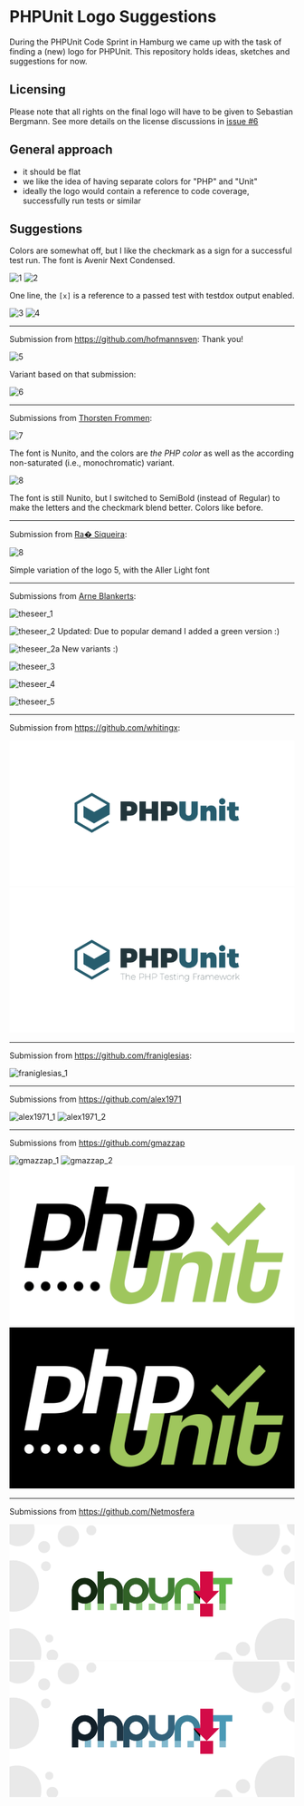 # PHPUnit Logo Suggestions

During the PHPUnit Code Sprint in Hamburg we came up with the task of finding a (new) logo for PHPUnit. This repository holds ideas, sketches and suggestions for now.

## Licensing

Please note that all rights on the final logo will have to be given to Sebastian Bergmann. See more details on the license discussions in [issue #6](../../issues/6)

## General approach

- it should be flat
- we like the idea of having separate colors for "PHP" and "Unit"
- ideally the logo would contain a reference to code coverage, successfully run tests or similar

## Suggestions

Colors are somewhat off, but I like the checkmark as a sign for a successful test run. The font is Avenir Next Condensed.

![1](suggestions/belanur/logo_1.png)
![2](suggestions/belanur/logo_2.png)

One line, the `[x]` is a reference to a passed test with testdox output enabled.

![3](suggestions/belanur/logo_3.png)
![4](suggestions/belanur/logo_4.png)

----

Submission from https://github.com/hofmannsven: Thank you!

![5](suggestions/hofmannsven/logo_5.png)

Variant based on that submission:

![6](suggestions/belanur/logo_6.png)

----

Submissions from [Thorsten Frommen](https://github.com/tfrommen):

![7](suggestions/tfrommen/logo_7.png)

The font is Nunito, and the colors are _the PHP color_ as well as the according non-saturated (i.e., monochromatic) variant.

![8](suggestions/tfrommen/logo_8.png)

The font is still Nunito, but I switched to SemiBold (instead of Regular) to make the letters and the checkmark blend better. Colors like before.

----



Submission from [Ra� Siqueira](https://github.com/raisiqueira):



![8](suggestions/raisiqueira/logo_8.png)



Simple variation of the logo 5, with the Aller Light font



----

Submissions from [Arne Blankerts](https://github.com/theseer):


![theseer_1](suggestions/theseer/theseer_logo_1.png)

![theseer_2](suggestions/theseer/theseer_logo_2.png)
Updated: Due to popular demand I added a green version :)


![theseer_2a](suggestions/theseer/theseer_logo_2a.png)
New variants :)

![theseer_3](suggestions/theseer/theseer_logo_3.png)

![theseer_4](suggestions/theseer/theseer_logo_4.png)

![theseer_5](suggestions/theseer/theseer_logo_5.png)

----

Submission from https://github.com/whitingx:

![whitingx_1](suggestions/whitingx/phpunit-logo-idea.png)
![whitingx_2](suggestions/whitingx/phpunit-logo-tagline-idea.png)

----

Submission from https://github.com/franiglesias:

![franiglesias_1](suggestions/franiglesias/phpunit-logo-franiglesias.png)

----

Submissions from https://github.com/alex1971

![alex1971_1](suggestions/alex1971/alex1971_1.png)
![alex1971_2](suggestions/alex1971/alex1971_2.png)

---- 

Submissions from https://github.com/gmazzap

![gmazzap_1](suggestions/gmazzap/gmazzap.png)
![gmazzap_2](suggestions/gmazzap/gmazzap_inverse.png)
![gmazzap_3](suggestions/gmazzap/gmazzap_2.png)
![gmazzap_4](suggestions/gmazzap/gmazzap_2_inverse.png)

---- 

Submissions from https://github.com/Netmosfera

![netmosfera_1](suggestions/netmosfera/v1.png)
![netmosfera_1](suggestions/netmosfera/v1b.png)
